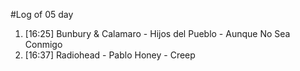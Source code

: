#Log of 05 day

1. [16:25] Bunbury & Calamaro - Hijos del Pueblo - Aunque No Sea Conmigo
1. [16:37] Radiohead - Pablo Honey - Creep
